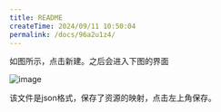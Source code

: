 ```yaml
---
title: README
createTime: 2024/09/11 10:50:04
permalink: /docs/96a2u1z4/
---
```

如图所示，点击新建。之后会进入下图的界面

![image](3.PNG)

该文件是json格式，保存了资源的映射，点击左上角保存。
